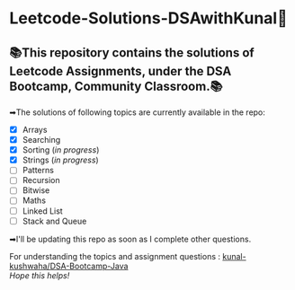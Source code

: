 # Leetcode-Solutions-DSAwithKunal📝
## 📚This repository contains the solutions of Leetcode Assignments, under the DSA Bootcamp, Community Classroom.📚 
➡The solutions of following topics are currently available in the repo: <br>
- [x] Arrays
- [x] Searching
- [x] Sorting (*in progress*)
- [x] Strings (*in progress*)
- [ ] Patterns
- [ ] Recursion
- [ ] Bitwise
- [ ] Maths
- [ ] Linked List
- [ ] Stack and Queue

➡I'll be updating this repo as soon as I complete other questions.

For understanding the topics and assignment questions : [kunal-kushwaha/DSA-Bootcamp-Java](https://github.com/kunal-kushwaha/DSA-Bootcamp-Java) <br>
*Hope this helps!*
